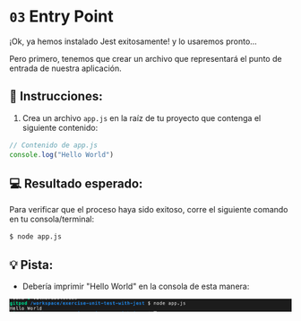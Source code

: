 # `03` Entry Point

¡Ok, ya hemos instalado Jest exitosamente! y lo usaremos pronto... 

Pero primero, tenemos que crear un archivo que representará el punto de entrada de nuestra aplicación.

## 📝 Instrucciones:

1. Crea un archivo `app.js` en la raíz de tu proyecto que contenga el siguiente contenido:

```js
// Contenido de app.js 
console.log("Hello World")
```

## 💻 Resultado esperado: 

Para verificar que el proceso haya sido exitoso, corre el siguiente comando en tu consola/terminal:

```bash
$ node app.js
```

## 💡 Pista:

+ Debería imprimir "Hello World" en la consola de esta manera:

![Hello world](../../assets/01-1hello-world.png)
